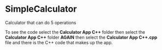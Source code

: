 # SimpleCalculator
Calculator that can do 5 operations

To see the code select the <b>Calculator App C++</b> folder then select the <b>Calculator App C++</b> folder <b>AGAIN</b> then select the <b>Calculator App C++.cpp</b> file 
and there is the C++ code that makes up the app.
